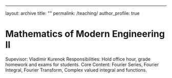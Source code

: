 ---
layout: archive
title: ""
permalink: /teaching/
author_profile: true


Mathematics of Modern Engineering II
======
Supevisor: Vladimir Kurenok 
Responsibilities: Hold office hour, grade homework and exams for students. 
Core Content: Fourier Series, Fourier Integral, Fourier Transform, Complex valued integral and functions.